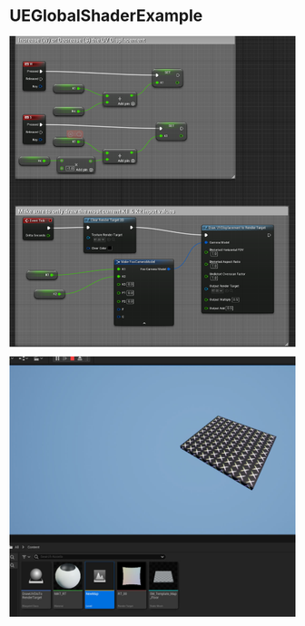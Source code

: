# UEGlobalShaderExample

![1700663088529](image/README/1700663088529.png)

![1700663012379](image/README/1700663012379.png)
